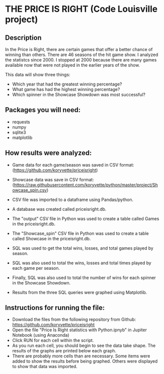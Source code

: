 # THE PRICE IS RIGHT (Code Louisville project)

## Description  
In the Price is Right, there are certain games that offer a better chance of winning than others.  There are 46 seasons of the hit game show.  I analyzed the statistcs since 2000.  I stopped at 2000 because there are many games available now that were not played in the earlier years of the show.  

This data will show three things:  
* Which year that had the greatest winning percentage?  
* What game has had the highest winning percentage?  
* Which spinner in the Showcase Showdown was most successful?  
  
  
## Packages you will need:
* requests  
* numpy  
* sqlite3
* matplotlib
  
    
## How results were analyzed:  
  
* Game data for each game/season was saved in CSV format:  
  (https://github.com/koryvette/priceisright)  
* Showcase data was save in CSV format:  
  (https://raw.githubusercontent.com/koryvette/python/master/project/Showcase_spin.csv)  
* CSV file was imported to a dataframe using Pandas/python.  
* A database was created called priceisright.db.  
* The "output" CSV file in Python was used to create a table called Games in the priceisright.db.  
* The "Showcase_spin" CSV file in Python was used to create a table called Showcase in the priceisright.db.  
* SQL was used to get the total wins, losses, and total games played by season.  
* SQL was also used to total the wins, losses and total times played by each game per season.
* Finally, SQL was also used to total the number of wins for each spinner in the Showcase Showdown.

* Results from the three SQL queries were graphed using Matplotlib.  

## Instructions for running the file: 
* Download the files from the following repository from Github:  
  https://github.com/koryvette/priceisright  
* Open the file "Price Is Right statistics with Python.ipnyb" in Jupiter Notebook (using Anaconda)  
* Click RUN for each cell within the script.  
* As you run each cell, you should begin to see the data take shape.  The results of the graphs are printed below each graph.  
* There are probably more cells than are necessary.  Some items were added to show the results before being graphed.  Others were displayed to show that data was imported.


